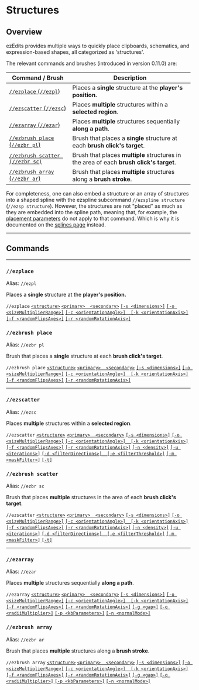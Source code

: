 # Structures

## Overview

ezEdits provides multiple ways to quickly place clipboards, schematics, and expression-based shapes, all categorized as 'structures'.

The relevant commands and brushes (introduced in version 0.11.0) are:

<table data-column-title-hidden data-view="cards" data-full-width="false"><thead><tr><th>Command / Brush</th><th>Description</th></tr></thead><tbody><tr><td><a href="./#ezplace"><code>//ezplace</code> (<code>//ezpl</code>)</a> </td><td>Places a <strong>single</strong> structure at the <strong>player's position.</strong></td></tr><tr><td><a href="./#ezscatter"><code>//ezscatter</code> (<code>//ezsc</code>)</a> </td><td>Places <strong>multiple</strong> structures within a <strong>selected region</strong>.</td></tr><tr><td><a href="./#ezarray"><code>//ezarray</code> (<code>//ezar</code>)</a></td><td>Places <strong>multiple</strong> structures sequentially <strong>along a path</strong>.</td></tr><tr><td><a href="./#ezbrush-place"><code>//ezbrush place</code> (<code>//ezbr pl</code>)</a></td><td>Brush that places a <strong>single</strong> structure at each <strong>brush click's target</strong>.</td></tr><tr><td><a href="./#ezbrush-scatter"><code>//ezbrush scatter (//ezbr sc)</code></a></td><td>Brush that places <strong>multiple</strong> structures in the area of each <strong>brush click's target</strong>.</td></tr><tr><td><a href="./#ezbrush-array"><code>//ezbrush array</code> (<code>//ezbr ar</code>)</a></td><td>Brush that places <strong>multiple</strong> structures along a <strong>brush stroke</strong>.</td></tr></tbody></table>

For completeness, one can also embed a structure or an array of structures into a shaped spline with the ezspline subcommand `//ezspline structure` (`//ezsp structure`). However, the structures are not "placed" as much as they are embedded into the spline path, meaning that, for example, the [placement parameters](placement-parameters.md) do not apply to that command. Which is why it is documented on the [splines page](../spline.md) instead.



***

## Commands

***

### `//ezplace`

Alias: `//ezpl`

Places a **single** structure at the **player's position.**

`//ezplace` [`<structure>`](./#available-structures) [`<primary>  <secondary>`](./#alignment-most-important-less-than-primary-greater-than-and-less-than-secondary-greater-than) [`[-s <dimensions>]`](./#controlling-dimensions-s-less-than-dimensions-greater-than) [`[-o <sizeMultiplierRange>]`](./#random-scaling-o-less-than-sizemultiplierrange-greater-than) [`[-c <orientationAngle>]  [-k <orientationAxis>]`](./#orientation-advanced-k-less-than-orientationaxis-greater-than-and-c-less-than-orientationangle-great) [`[-f <randomFlipsAxes>]`](./#random-flips-f-less-than-randomflipsaxes-greater-than) [`[-r <randomRotationAxis>]`](./#random-90-rotations-r-less-than-randomrotationaxis-greater-than)

### `//ezbrush place`

Alias: `//ezbr pl`

Brush that places a **single** structure at each **brush click's target**.

`//ezbrush place` [`<structure>`](./#available-structures) [`<primary>  <secondary>`](./#alignment-most-important-less-than-primary-greater-than-and-less-than-secondary-greater-than) [`[-s <dimensions>]`](./#controlling-dimensions-s-less-than-dimensions-greater-than) [`[-o <sizeMultiplierRange>]`](./#random-scaling-o-less-than-sizemultiplierrange-greater-than) [`[-c <orientationAngle>]  [-k <orientationAxis>]`](./#orientation-advanced-k-less-than-orientationaxis-greater-than-and-c-less-than-orientationangle-great) [`[-f <randomFlipsAxes>]`](./#random-flips-f-less-than-randomflipsaxes-greater-than) [`[-r <randomRotationAxis>]`](./#random-90-rotations-r-less-than-randomrotationaxis-greater-than)

***

### `//ezscatter`

Alias: `//ezsc`

Places **multiple** structures within a **selected region**.

`//ezscatter` [`<structure>`](./#available-structures) [`<primary>  <secondary>`](./#alignment-most-important-less-than-primary-greater-than-and-less-than-secondary-greater-than) [`[-s <dimensions>]`](./#controlling-dimensions-s-less-than-dimensions-greater-than) [`[-o <sizeMultiplierRange>]`](./#random-scaling-o-less-than-sizemultiplierrange-greater-than) [`[-c <orientationAngle>]  [-k <orientationAxis>]`](./#orientation-advanced-k-less-than-orientationaxis-greater-than-and-c-less-than-orientationangle-great) [`[-f <randomFlipsAxes>]`](./#random-flips-f-less-than-randomflipsaxes-greater-than) [`[-r <randomRotationAxis>]`](./#random-90-rotations-r-less-than-randomrotationaxis-greater-than) [`[-n <density>]`](./#density-n-less-than-density-greater-than) [`[-u <iterations>]`](./#uniformity-u-less-than-iterations-greater-than) [`[-d <filterDirections>]  [-e <filterThreshold>]`](./#directional-filter-d-less-than-directions-greater-than-and-e-less-than-threshold-greater-than) [`[-m <maskFilter>]`](./#mask-filter-m-less-than-mask-greater-than) [`[-t]`](./#trimming-flag-t)

### `//ezbrush scatter`

Alias: `//ezbr sc`

Brush that places **multiple** structures in the area of each **brush click's target**.

`//ezscatter` [`<structure>`](./#available-structures) [`<primary>  <secondary>`](./#alignment-most-important-less-than-primary-greater-than-and-less-than-secondary-greater-than) [`[-s <dimensions>]`](./#controlling-dimensions-s-less-than-dimensions-greater-than) [`[-o <sizeMultiplierRange>]`](./#random-scaling-o-less-than-sizemultiplierrange-greater-than) [`[-c <orientationAngle>]  [-k <orientationAxis>]`](./#orientation-advanced-k-less-than-orientationaxis-greater-than-and-c-less-than-orientationangle-great) [`[-f <randomFlipsAxes>]`](./#random-flips-f-less-than-randomflipsaxes-greater-than) [`[-r <randomRotationAxis>]`](./#random-90-rotations-r-less-than-randomrotationaxis-greater-than) [`[-n <density>]`](./#density-n-less-than-density-greater-than) [`[-u <iterations>]`](./#uniformity-u-less-than-iterations-greater-than) [`[-d <filterDirections>]  [-e <filterThreshold>]`](./#directional-filter-d-less-than-directions-greater-than-and-e-less-than-threshold-greater-than) [`[-m <maskFilter>]`](./#mask-filter-m-less-than-mask-greater-than) [`[-t]`](./#trimming-flag-t)

***

### `//ezarray`

Alias: `//ezar`

Places **multiple** structures sequentially **along a path**.

`//ezarray` [`<structure>`](./#available-structures) [`<primary>  <secondary>`](./#alignment-most-important-less-than-primary-greater-than-and-less-than-secondary-greater-than) [`[-s <dimensions>]`](./#controlling-dimensions-s-less-than-dimensions-greater-than) [`[-o <sizeMultiplierRange>]`](./#random-scaling-o-less-than-sizemultiplierrange-greater-than) [`[-c <orientationAngle>]  [-k <orientationAxis>]`](./#orientation-advanced-k-less-than-orientationaxis-greater-than-and-c-less-than-orientationangle-great) [`[-f <randomFlipsAxes>]`](./#random-flips-f-less-than-randomflipsaxes-greater-than) [`[-r <randomRotationAxis>]`](./#random-90-rotations-r-less-than-randomrotationaxis-greater-than) [`[-g <gap>]`](./#distance-g-less-than-distance-greater-than) [`[-q <radiiMultiplier>]`](./#progressive-scaling-q-less-than-radii-greater-than) [`[-p <kbParameters>]`](./#path-parameters-p-less-than-kbparameters-greater-than) [`[-n <normalMode>]`](./#spline-orientation-n-less-than-normalmode-greater-than)

### `//ezbrush array`

Alias: `//ezbr ar`

Brush that places **multiple** structures along a **brush stroke**.

`//ezbrush array` [`<structure>`](./#available-structures) [`<primary>  <secondary>`](./#alignment-most-important-less-than-primary-greater-than-and-less-than-secondary-greater-than) [`[-s <dimensions>]`](./#controlling-dimensions-s-less-than-dimensions-greater-than) [`[-o <sizeMultiplierRange>]`](./#random-scaling-o-less-than-sizemultiplierrange-greater-than) [`[-c <orientationAngle>]  [-k <orientationAxis>]`](./#orientation-advanced-k-less-than-orientationaxis-greater-than-and-c-less-than-orientationangle-great) [`[-f <randomFlipsAxes>]`](./#random-flips-f-less-than-randomflipsaxes-greater-than) [`[-r <randomRotationAxis>]`](./#random-90-rotations-r-less-than-randomrotationaxis-greater-than) [`[-g <gap>]`](./#distance-g-less-than-distance-greater-than) [`[-q <radiiMultiplier>]`](./#progressive-scaling-q-less-than-radii-greater-than) [`[-p <kbParameters>]`](./#path-parameters-p-less-than-kbparameters-greater-than) [`[-n <normalMode>]`](./#spline-orientation-n-less-than-normalmode-greater-than)
